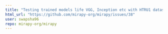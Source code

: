 ```yaml
---
title: "Testing trained models life VGG, Inception etc with HTRU1 dataset"
html_url: "https://github.com/mirapy-org/mirapy/issues/38"
user: swapsha96
repo: mirapy-org/mirapy
---
```


